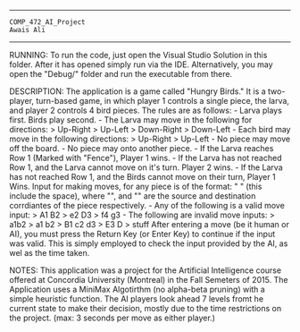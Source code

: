 ----------------------------------------------------------------------------------------------------
	COMP_472_AI_Project
	Awais Ali
----------------------------------------------------------------------------------------------------

RUNNING:
	To run the code, just open the Visual Studio Solution in this folder.
	After it has opened simply run via the IDE.
	Alternatively, you may open the "Debug/" folder and run the executable from there.

DESCRIPTION:
	The application is a game called "Hungry Birds."
	It is a two-player, turn-based game, in which player 1 controls a single piece, the larva, and player 2 controls 4 bird pieces.
	The rules are as follows:
		- Larva plays first. Birds play second.
		- The Larva may move in the following for directions:
			> Up-Right
			> Up-Left
			> Down-Right
			> Down-Left
		- Each bird may move in the following directions:
			> Up-Right
			> Up-Left
		- No piece may move off the board.
		- No piece may onto another piece.
		- If the Larva reaches Row 1 (Marked with "Fence"), Player 1 wins.
		- If the Larva has not reached Row 1, and the Larva cannot move on it's turn. Player 2 wins.
		- If the Larva has not reached Row 1, and the Birds cannot move on their turn, Player 1 Wins.
	Input for making moves, for any piece is of the format: "<src> <dest>" (this include the space), where "<src>", and "<dest>" are the source and destination corrdiantes of the piece respectively.
		- Any of the following is a valid move input:
			> A1 B2
			> e2 D3
			> f4 g3
		- The following are invalid move inputs:
			> a1b2
			> a1  b2
			> B1 c2 d3
			> E3 D
			> stuff
	After entering a move (be it human or AI), you must press the Return Key (or Enter Key) to continue if the input was valid. This is simply employed to check the input provided by the AI, as wel as the time taken.

NOTES:
	This application was a project for the Artificial Intelligence course offered at Concordia University (Montreal) in the Fall Semeters of 2015.
	The Application uses a MiniMax Algotirthm (no alpha-beta pruning) with a simple heuristic function.
	The AI players look  ahead 7 levels fromt he current state to make their decision, mostly due to the time restrictions on the project. (max: 3 seconds per move as either player.)

			
